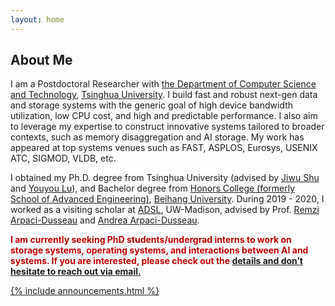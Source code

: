 ```yaml
---
layout: home
---
```


<h2>About Me</h2>

<!-- <div style="text-align: justify;"> -->
I am a Postdoctoral Researcher with [the Department of Computer Science and Technology](https://www.cs.tsinghua.edu.cn/csen/), 
[Tsinghua University](https://www.tsinghua.edu.cn/en/).
I build fast and robust next-gen data and storage systems with the generic goal of 
high device bandwidth utilization, low CPU cost, and high and predictable performance.
I also aim to leverage my expertise to construct innovative systems tailored to broader contexts, 
such as memory disaggregation and AI storage.
My work has appeared at top systems venues such as FAST, ASPLOS, Eurosys, USENIX ATC, SIGMOD, VLDB, etc.
<!-- </div> -->

I obtained my Ph.D. degree from Tsinghua University (advised by [Jiwu Shu](http://storage.cs.tsinghua.edu.cn/~jiwu-shu) 
and [Youyou Lu](http://storage.cs.tsinghua.edu.cn/~lu)), and Bachelor
degree from [Honors College (formerly School of Advanced 
Engineering)](http://hc.buaa.edu.cn/), [Beihang University](http://www.buaa.edu.cn).
During 2019 - 2020, I worked as a 
visiting scholar at [ADSL](https://research.cs.wisc.edu/adsl/), UW-Madison, 
advised by Prof. [Remzi Arpaci-Dusseau](http://pages.cs.wisc.edu/~remzi/) and 
[Andrea Arpaci-Dusseau](http://pages.cs.wisc.edu/~dusseau/).

<p style="color: #c00000; font-weight: bold;">I am currently seeking PhD students/undergrad interns to work on storage systems, operating systems, and interactions between AI and systems.
If you are interested, please check out the <a href="/static_files/recruitment.pdf">details and don’t hesitate to reach out via email.</p>

<div class="row">
{% include announcements.html %}
</div>

<br />


